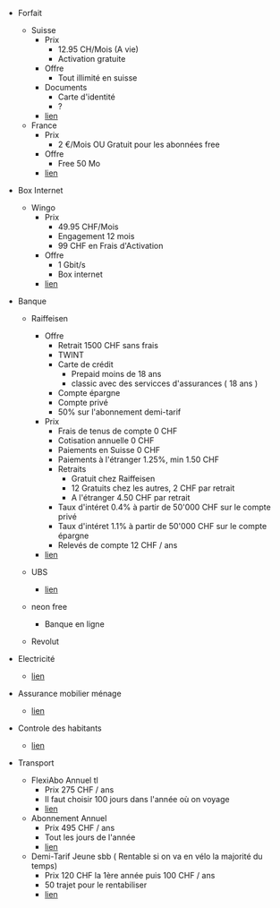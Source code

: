 - Forfait
    - Suisse
        - Prix
            * 12.95 CH/Mois (A vie)
            * Activation gratuite
        - Offre
            * Tout illimité en suisse
        - Documents
            * Carte d'identité
            * ?
        - [lien](https://www.go-mo.ch/fr/?utm_source=monforfait&utm_medium=comparators)
    - France
        - Prix
            * 2 €/Mois OU Gratuit pour les abonnées free
        - Offre
            * Free 50 Mo
        - [lien](https://mobile.free.fr/fiche-forfait-2-euros)

- Box Internet
    - Wingo
        - Prix
            - 49.95 CHF/Mois
            - Engagement 12 mois
            - 99 CHF en Frais d'Activation
        - Offre
            * 1 Gbit/s
            * Box internet 
        - [lien](https://www.wingo.ch/fr/internet)

- Banque
    - Raiffeisen
        - Offre
            * Retrait 1500 CHF sans frais
            * TWINT
            * Carte de crédit
                - Prepaid moins de 18 ans
                - classic avec des servicces d'assurances ( 18 ans )
            * Compte épargne
            * Compte privé
            * 50% sur l'abonnement demi-tarif
        - Prix
            * Frais de tenus de compte 0 CHF
            * Cotisation annuelle 0 CHF
            * Paiements en Suisse 0 CHF
            * Paiements à l'étranger 1.25%, min 1.50 CHF
            * Retraits
                - Gratuit chez Raiffeisen
                - 12 Gratuits chez les autres, 2 CHF par retrait
                - A l'étranger 4.50 CHF par retrait
            * Taux d'intéret 0.4% à partir de 50'000 CHF sur le compte privé
            * Taux d'intéret 1.1% à partir de 50'000 CHF sur le compte épargne
            * Relevés de compte 12 CHF / ans
        - [lien](https://www.raiffeisen.ch/lausanne-haute-broye-jorat/fr/clients-prives/comptes-et-paiements/pack-youngmemberplus.html#dteaccordionitem_1100681283-1100596685)

    - UBS
        - [lien](https://www.ubs.com/ch/fr/private/accounts-and-cards/bundles/generation.html)
    
    - neon free
        - Banque en ligne
    - Revolut

- Electricité
    - [lien](https://www.lausanne.ch/vie-pratique/energies-et-eau/services-industriels/particuliers/je-choisis-mon-offre/electricite.html?tab=tarifs)

- Assurance mobilier ménage
    * [lien](https://www.eca-vaud.ch/assurances/assurance-mobilier-menage/)

- Controle des habitants
    * [lien](https://www.lausanne.ch/prestations/controle-des-habitants/formulaires-documents-ch.html#documents-pour-les-habitants-0)

- Transport
    - FlexiAbo Annuel tl
        * Prix 275 CHF / ans
        * Il faut choisir 100 jours dans l'année où on voyage
        * [lien](https://www.t-l.ch/abos_et_billets/abonnements/abonnements-mobilis/#junior)
    - Abonnement Annuel
        * Prix 495 CHF / ans
        * Tout les jours de l'année
        * [lien](https://www.t-l.ch/abos_et_billets/abonnements/abonnements-mobilis/#junior)
    - Demi-Tarif Jeune sbb ( Rentable si on va en vélo la majorité du temps)
        * Prix 120 CHF la 1ère année puis 100 CHF / ans
        * 50 trajet pour le rentabiliser
        * [lien](https://www.sbb.ch/fr/billets-offres/abonnements/demi-tarif.html)
